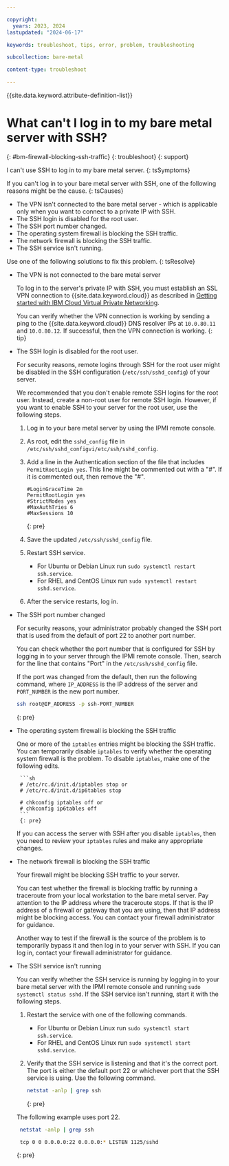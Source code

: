 ```yaml
---

copyright:
  years: 2023, 2024
lastupdated: "2024-06-17"

keywords: troubleshoot, tips, error, problem, troubleshooting

subcollection: bare-metal

content-type: troubleshoot

---
```


{{site.data.keyword.attribute-definition-list}}

# What can't I log in to my bare metal server with SSH?
{: #bm-firewall-blocking-ssh-traffic}
{: troubleshoot}
{: support}

I can't use SSH to log in to my bare metal server.
{: tsSymptoms}

If you can't log in to your bare metal server with SSH, one of the following reasons might be the cause.
{: tsCauses}

* The VPN isn't connected to the bare metal server - which is applicable only when you want to connect to a private IP with SSH.
* The SSH login is disabled for the root user.
* The SSH port number changed.
* The operating system firewall is blocking the SSH traffic.
* The network firewall is blocking the SSH traffic.
* The SSH service isn't running.

Use one of the following solutions to fix this problem.
{: tsResolve}

* The VPN is not connected to the bare metal server

   To log in to the server's private IP with SSH, you must establish an SSL VPN connection to {{site.data.keyword.cloud}} as described in [Getting started with IBM Cloud Virtual Private Networking](https://cloud.ibm.com/docs/iaas-vpn?topic=iaas-vpn-getting-started).

   You can verify whether the VPN connection is working by sending a ping to the {{site.data.keyword.cloud}} DNS resolver IPs at `10.0.80.11` and `10.0.80.12`. If successful, then the VPN connection is working.
   {: tip}

* The SSH login is disabled for the root user.

   For security reasons, remote logins through SSH for the root user might be disabled in the SSH configuration (`/etc/ssh/sshd_config`) of your server.

   We recommended that you don't enable remote SSH logins for the root user. Instead, create a non-root user for remote SSH login. However, if you want to enable SSH to your server for the root user, use the following steps.

   1. Log in to your bare metal server by using the IPMI remote console.
   1. As root, edit the `sshd_config` file in `/etc/ssh/sshd_configvi/etc/ssh/sshd_config`.
   1. Add a line in the Authentication section of the file that includes `PermitRootLogin yes`. This line might be commented out with a "#". If it is commented out, then remove the "#".

      ```screen
      #LoginGraceTime 2m
      PermitRootLogin yes
      #StrictModes yes
      #MaxAuthTries 6
      #MaxSessions 10
      ```
      {: pre}

   1. Save the updated `/etc/ssh/sshd_config` file.
   1. Restart SSH service.
      * For Ubuntu or Debian Linux run `sudo systemctl restart ssh.service`.
      * For RHEL and CentOS Linux run `sudo systemctl restart sshd.service`.
   1. After the service restarts, log in.

* The SSH port number changed

   For security reasons, your administrator probably changed the SSH port that is used from the default of port 22 to another port number.

   You can check whether the port number that is configured for SSH by logging in to your server through the IPMI remote console. Then, search for the line that contains "Port" in the `/etc/ssh/sshd_config` file.

   If the port was changed from the default, then run the following command, where `IP_ADDRESS` is the IP address of the server and `PORT_NUMBER` is the new port number.

   ```sh
   ssh root@IP_ADDRESS -p ssh-PORT_NUMBER
   ```
   {: pre}

* The operating system firewall is blocking the SSH traffic

   One or more of the `iptables` entries might be blocking the SSH traffic. You can temporarily disable `iptables` to verify whether the operating system firewall is the problem. To disable `iptables`, make one of the following edits.

       ```sh
       # /etc/rc.d/init.d/iptables stop or
       # /etc/rc.d/init.d/ip6tables stop

       # chkconfig iptables off or
       # chkconfig ip6tables off
       ```
       {: pre}

   If you can access the server with SSH after you disable `iptables`, then you need to review your `iptables` rules and make any appropriate changes.

* The network firewall is blocking the SSH traffic

   Your firewall might be blocking SSH traffic to your server.

   You can test whether the firewall is blocking traffic by running a traceroute from your local workstation to the bare metal server. Pay attention to the IP address where the traceroute stops. If that is the IP address of a firewall or gateway that you are using, then that IP address might be blocking access. You can contact your firewall administrator for guidance.

   Another way to test if the firewall is the source of the problem is to temporarily bypass it and then log in to your server with SSH. If you can log in, contact your firewall administrator for guidance.

* The SSH service isn't running

   You can verify whether the SSH service is running by logging in to your bare metal server with the IPMI remote console and running `sudo systemctl status sshd`. If the SSH service isn't running, start it with the following steps.

  1. Restart the service with one of the following commands.
     * For Ubuntu or Debian Linux run `sudo systemctl start ssh.service`.
     * For RHEL and CentOS Linux run `sudo systemctl start sshd.service`.
  1. Verify that the SSH service is listening and that it's the correct port. The port is either the default port 22 or whichever port that the SSH service is using. Use the following command.

     ```sh
     netstat -anlp | grep ssh
     ```
     {: pre}

   The following example uses port 22.

  ```sh
   netstat -anlp | grep ssh

   tcp 0 0 0.0.0.0:22 0.0.0.0:* LISTEN 1125/sshd
   ```
   {: pre}

